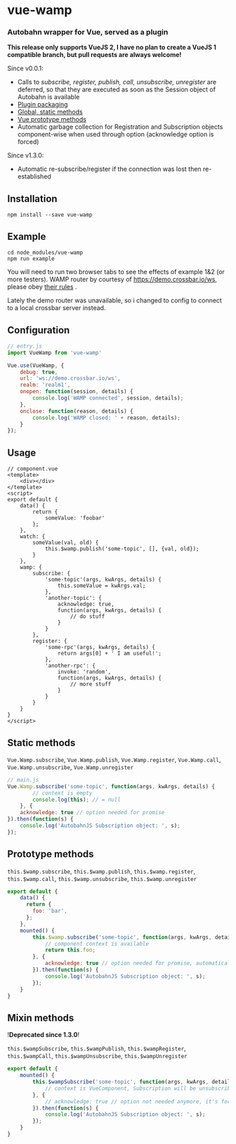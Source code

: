 # vue-wamp
### Autobahn wrapper for Vue, served as a plugin 

__This release only supports VueJS 2, I have no plan to create a VueJS 1 compatible branch, but pull requests are always welcome!__

Since v0.0.1:
* Calls to _subscribe, register, publish, call, unsubscribe, unregister_ are deferred, so that they are executed as soon as the Session object of Autobahn is available
* [Plugin packaging](#configuration)
* [Global, static methods](#static-methods)
* [Vue prototype methods](#prototype-methods)
* Automatic garbage collection for Registration and Subscription objects component-wise when used through option (acknowledge option is forced)

Since v1.3.0:
* Automatic re-subscribe/register if the connection was lost then re-established

## Installation

```
npm install --save vue-wamp
```

## Example

```
cd node_modules/vue-wamp
npm run example
```

You will need to run two browser tabs to see the effects of example 1&2 (or more testers).
WAMP router by courtesy of https://demo.crossbar.io/ws, please obey [their rules](http://crossbar.io/docs/Demo-Instance/) .

Lately the demo router was unavailable, so i changed to config to connect to a local crossbar server instead.

## Configuration

```js
// entry.js
import VueWamp from 'vue-wamp'

Vue.use(VueWamp, {
    debug: true,
    url: 'ws://demo.crossbar.io/ws',
    realm: 'realm1',
    onopen: function(session, details) {
        console.log('WAMP connected', session, details);
    },
    onclose: function(reason, details) {
        console.log('WAMP closed: ' + reason, details);
    }
});
```

## Usage

```vue
// component.vue
<template>
    <div></div>
</template>
<script>
export default {
    data() {
        return {
            someValue: 'foobar'
        };
    },
    watch: {
        someValue(val, old) {
            this.$wamp.publish('some-topic', [], {val, old});
        }
    },
    wamp: {
        subscribe: {
            'some-topic'(args, kwArgs, details) {
                this.someValue = kwArgs.val;
            },
            'another-topic': {
                acknowledge: true,
                function(args, kwArgs, details) {
                    // do stuff
                }
            }
        },
        register: {
            'some-rpc'(args, kwArgs, details) {
                return args[0] + ' I am useful!';
            },
            'another-rpc': {
                invoke: 'random',
                function(args, kwArgs, details) {
                    // more stuff
                }
            }
        }
    }
}
</script>
```

## Static methods

```Vue.Wamp.subscribe```, ```Vue.Wamp.publish```, ```Vue.Wamp.register```, ```Vue.Wamp.call```, ```Vue.Wamp.unsubscribe```, ```Vue.Wamp.unregister```

```js
// main.js
Vue.Wamp.subscribe('some-topic', function(args, kwArgs, details) {
        // context is empty
        console.log(this); // = null
    }, {
    acknowledge: true // option needed for promise
}).then(function(s) {
    console.log('AutobahnJS Subscription object: ', s); 
});
```

## Prototype methods

```this.$wamp.subscribe```, ```this.$wamp.publish```, ```this.$wamp.register```, ```this.$wamp.call```, ```this.$wamp.unsubscribe```, ```this.$wamp.unregister```

```js
export default {
    data() {
      return {
        foo: 'bar',
      };
    },
    mounted() {
        this.$wamp.subscribe('some-topic', function(args, kwArgs, details) {
            // component context is available
            return this.foo;
        }, {
            acknowledge: true // option needed for promise, automatically added
        }).then(function(s) {
            console.log('AutobahnJS Subscription object: ', s); 
        });
    }
}
```

## Mixin methods

!**Deprecated since 1.3.0**!

```this.$wampSubscribe```, ```this.$wampPublish```, ```this.$wampRegister```, ```this.$wampCall```, ```this.$wampUnsubscribe```, ```this.$wampUnregister```

```js
export default {
    mounted() {
        this.$wampSubscribe('some-topic', function(args, kwArgs, details) {
            // context is VueComponent, Subscription will be unsubscribed if component is destroyed
        }, {
            // acknowledge: true // option not needed anymore, it's forced
        }).then(function(s) {
            console.log('AutobahnJS Subscription object: ', s); 
        });
    }
}
```
